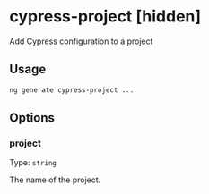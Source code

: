 # cypress-project [hidden]

Add Cypress configuration to a project

## Usage

```bash
ng generate cypress-project ...

```

## Options

### project

Type: `string`

The name of the project.
